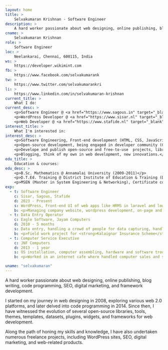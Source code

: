 ```yaml
---
layout: home
title: >
    Selvakumaran Krishnan - Software Engineer
description: >
    A hard worker passionate about web designing, online publishing, blog writing, code programming, SEO, digital marketing, and framework development.
cname: >
    Selvakumaran Krishnan
role: >
    Software Engineer
loc: >
    Neelankarai, Chennai, 600115, India    
ws: >
    https://developer.wikimint.com
fb: >
    https://www.facebook.com/selvakumarank
tw: >
    https://www.twitter.com/selvakumarankri
li: >
    https://www.linkedin.com/in/selvakumaran-krishnan
current_title: >
    What I do:
current_desc: >
    <p>Software Engineer @ <a href="https://www.sagous.in" target="_blank">sagous.in</a></p>
    <p>WordPress Developer @ <a href="https://www.sisar.nl" target="_blank">sisar.nl</a></p>
    <p>Web Developer @ <a href="https://www.stafide.nl" target="_blank">stafide.nl</a></p>
interest_title: >
    What I'm interested in:
interest_desc: >
    <p>Software Engineering, Front-end development (HTML, CSS, JavaScript, PHP, Python)</p>
    <p>Open-source development, being engaged in developer community (GitHub, StackOverflow)</p>
    <p>Develope and publish open-source and free-to-use  projects, libraries, tools frequently.</p>
    <p>Blogging, think of my own in web development, new innovations.</p>
edu_title: >
    Education & courses:
edu_desc: >
    <p>B.Sc. Mathematics @ Annamalai University (2009-2011)</p>
    <p>D.T.Ed. Training @ District Institute of Education & Training (DIET), Nagapattinam (2006-2009)</p>
    <p>MSEN (Master in System Engineering & Networking), Certificate course @ Appollo Computer Education, Cuddalore (2011)</p>
exp:
  - t: Software Engineer
    c: Sisar, Sagous, Stafide
    d: 2023 - Present
    s: WordPress, Front-end UI of web apps like HRMS in laravel and low-code development projects.
    b: <p>Managing company website, wordpress development, on-page and off-page SEO, making website customization as per requirements from other departments. Customization in HTML, CSS, JavaScript. WordPress theme customization as per special requirements from marketing team.</p><p>Worked along with a team of Laravel development project. Handled end-to-end front-end development of web apps such as HRMS and more. Handled front-end part of low-code platform. Complete UI customization using CSS and JavaScript.</p>
  - t: Data Entry Operator
    c: Eagle Software, Jayam Computers
    d: 2010 - 5 months
    s: Data entry, handling a crowd of people for data capturing, handling computer equipments like finger-print capturing, webcam, etc.
    b: <p>Field work project for <strong>Kalaignar Insurance Scheme</strong> and <strong>Start Health Insurance</strong>. I along with my team members handled data capturing throught the entire district of Ariyalur in Tamilnadu. On daily basis, throughout the project tenure, we were camping at respective government schools for capturing data of each family, who were visiting schools for registration.</p><p>Keeping the ration card as an identity of each family, we verfied them and captured data like finger-prints and photographs.</p><p>I worked there throught the entire project till completion. After completion, I and some of our team members were invited to join Jayam Computers, Chennai for on-site data entry oppurtunity.</p>
  - t: Computer Service Executive
    c: JNF Computers
    d: 2013 - 1 year
    s: OS installation, computer assembling, hardware and software troubleshooting, custom software installation, analysing software dependencies and providing solution, browsing and DTP works.
    b: <p>Worked in an internet cafe where handled computer sales and service and managed internet browsing center. Also, helped college students for their project works by finding suitable content on the internet and providing printed copies.</p><p>Managed to troubleshoot motherboards defectives and successfully restored many computers which were not working. Supplied brand new computers to many customers after complete assembling.</p><p>Appeared on certain contractual agreements on behalf of private and government organizations like District taluk office, Co-optex, hospitals, etc. Hardware troubleshooting, OS installation, customer specific software installation, analysing software dependency, virus removal, etc.</p><p>Handled data entry projects from taluk office and local panchayat unions regarding 100 days of Wage Employement. Managed to source jobs from government offices and follow up payments. Trained data entry operators to work on data-entry project that I sourced.</p>    

uname: "selvakumaran"
---
```



A hard worker passionate about web designing, online publishing, blog writing, code programming, SEO, digital marketing, and framework development.
    
I started on my journey in web designing in 2008, exploring various web 2.0 platforms, and later delved into code programming in 2014. Since then, I have witnessed the evolution of several open-source
libraries, tools, themes, templates, datasets, plugins, widgets, and frameworks for web development.

Along the path of honing my skills and knowledge, I have also undertaken numerous freelance projects, including WordPress sites, SEO, digital marketing, and web-related products.
